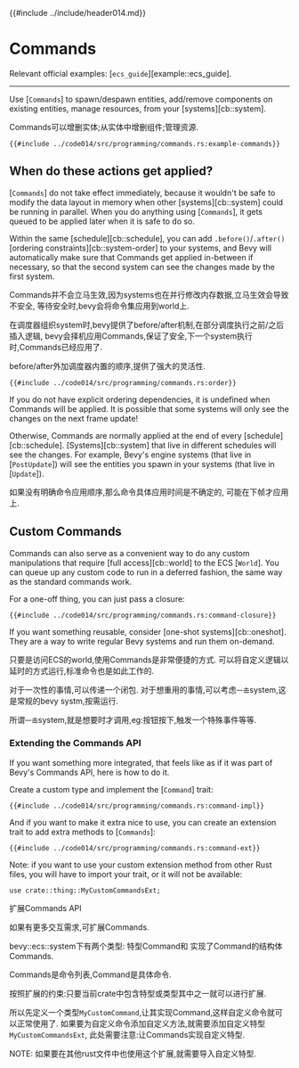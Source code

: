 {{#include ../include/header014.md}}

# Commands

Relevant official examples:
[`ecs_guide`][example::ecs_guide].

---

Use [`Commands`] to spawn/despawn entities, add/remove components on existing
entities, manage resources, from your [systems][cb::system].

Commands可以增删实体;从实体中增删组件;管理资源.

```rust,no_run,noplayground
{{#include ../code014/src/programming/commands.rs:example-commands}}
```

## When do these actions get applied?

[`Commands`] do not take effect immediately, because it wouldn't be safe to
modify the data layout in memory when other [systems][cb::system] could be
running in parallel. When you do anything using [`Commands`], it gets queued to
be applied later when it is safe to do so.

Within the same [schedule][cb::schedule], you can add `.before()`/`.after()`
[ordering constraints][cb::system-order] to your systems, and Bevy will
automatically make sure that Commands get applied in-between if necessary, so
that the second system can see the changes made by the first system.

Commands并不会立马生效,因为systems也在并行修改内存数据,立马生效会导致不安全,
等待安全时,bevy会将命令集应用到world上.

在调度器组织system时,bevy提供了before/after机制,在部分调度执行之前/之后插入逻辑,
bevy会择机应用Commands,保证了安全,下一个system执行时,Commands已经应用了.

before/after外加调度器内置的顺序,提供了强大的灵活性.

```rust,no_run,noplayground
{{#include ../code014/src/programming/commands.rs:order}}
```

If you do not have explicit ordering dependencies, it is undefined when Commands
will be applied. It is possible that some systems will only see the changes on
the next frame update!

Otherwise, Commands are normally applied at the end of every
[schedule][cb::schedule]. [Systems][cb::system] that live in different schedules
will see the changes. For example, Bevy's engine systems (that live in
[`PostUpdate`]) will see the entities you spawn in your systems (that live in
[`Update`]).

如果没有明确命令应用顺序,那么命令具体应用时间是不确定的,
可能在下帧才应用上.

## Custom Commands

Commands can also serve as a convenient way to do any custom manipulations
that require [full access][cb::world] to the ECS [`World`]. You can queue up
any custom code to run in a deferred fashion, the same way as the standard
commands work.

For a one-off thing, you can just pass a closure:

```rust,no_run,noplayground
{{#include ../code014/src/programming/commands.rs:command-closure}}
```

If you want something reusable, consider [one-shot systems][cb::oneshot].
They are a way to write regular Bevy systems and run them on-demand.

只要是访问ECS的world,使用Commands是非常便捷的方式.
可以将自定义逻辑以延时的方式运行,标准命令也是如此工作的.

对于一次性的事情,可以传递一个闭包.
对于想重用的事情,可以考虑`一击`system,这是常规的bevy systm,按需运行.

所谓`一击`system,就是想要时才调用,eg:按钮按下,触发一个特殊事件等等.

### Extending the Commands API

If you want something more integrated, that feels like as if it was
part of Bevy's Commands API, here is how to do it.

Create a custom type and implement the [`Command`] trait:

```rust,no_run,noplayground
{{#include ../code014/src/programming/commands.rs:command-impl}}
```

And if you want to make it extra nice to use, you can create
an extension trait to add extra methods to [`Commands`]:

```rust,no_run,noplayground
{{#include ../code014/src/programming/commands.rs:command-ext}}
```

Note: if you want to use your custom extension method from other Rust
files, you will have to import your trait, or it will not be available:

```rust,no_run,noplayground
use crate::thing::MyCustomCommandsExt;
```

扩展Commands API

如果有更多交互需求,可扩展Commands.

bevy::ecs::system下有两个类型: 特型Command和 实现了Command的结构体Commands.

Commands是命令列表,Command是具体命令.

按照扩展的约束:只要当前crate中包含特型或类型其中之一就可以进行扩展.

所以先定义一个类型`MyCustomCommand`,让其实现Command,这样自定义命令就可以正常使用了.
如果要为自定义命令添加自定义方法,就需要添加自定义特型`MyCustomCommandsExt`,
此处需要注意:让Commands实现自定义特型.

NOTE: 如果要在其他rust文件中也使用这个扩展,就需要导入自定义特型.
